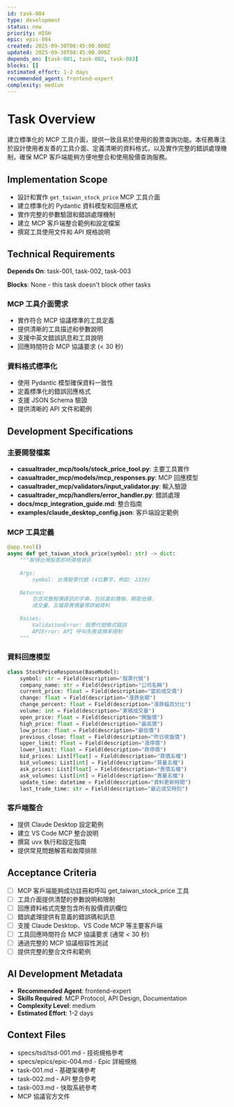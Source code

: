 ```yaml
---
id: task-004
type: development
status: new
priority: HIGH
epic: epic-004
created: 2025-09-30T08:45:00.000Z
updated: 2025-09-30T08:45:00.000Z
depends_on: [task-001, task-002, task-003]
blocks: []
estimated_effort: 1-2 days
recommended_agent: frontend-expert
complexity: medium
---
```


# Task Overview

建立標準化的 MCP 工具介面，提供一致且易於使用的股票查詢功能。本任務專注於設計使用者友善的工具介面、定義清晰的資料格式，以及實作完整的錯誤處理機制，確保 MCP 客戶端能夠方便地整合和使用股價查詢服務。

## Implementation Scope

- 設計和實作 `get_taiwan_stock_price` MCP 工具介面
- 建立標準化的 Pydantic 資料模型和回應格式
- 實作完整的參數驗證和錯誤處理機制
- 建立 MCP 客戶端整合範例和設定檔案
- 撰寫工具使用文件和 API 規格說明

## Technical Requirements

**Depends On**: task-001, task-002, task-003

**Blocks**: None - this task doesn't block other tasks

### MCP 工具介面需求

- 實作符合 MCP 協議標準的工具定義
- 提供清晰的工具描述和參數說明
- 支援中英文錯誤訊息和工具說明
- 回應時間符合 MCP 協議要求 (< 30 秒)

### 資料格式標準化

- 使用 Pydantic 模型確保資料一致性
- 定義標準化的錯誤回應格式
- 支援 JSON Schema 驗證
- 提供清晰的 API 文件和範例

## Development Specifications

### 主要開發檔案

- **casualtrader_mcp/tools/stock_price_tool.py**: 主要工具實作
- **casualtrader_mcp/models/mcp_responses.py**: MCP 回應模型
- **casualtrader_mcp/validators/input_validator.py**: 輸入驗證
- **casualtrader_mcp/handlers/error_handler.py**: 錯誤處理
- **docs/mcp_integration_guide.md**: 整合指南
- **examples/claude_desktop_config.json**: 客戶端設定範例

### MCP 工具定義

```python
@app.tool()
async def get_taiwan_stock_price(symbol: str) -> dict:
    """取得台灣股票即時價格資訊
    
    Args:
        symbol: 台灣股票代號 (4位數字，例如: 2330)
        
    Returns:
        包含完整股價資訊的字典，包括當前價格、開高低價、
        成交量、五檔買賣價量等詳細資料
        
    Raises:
        ValidationError: 股票代號格式錯誤
        APIError: API 呼叫失敗或頻率限制
    """
```

### 資料回應模型

```python
class StockPriceResponse(BaseModel):
    symbol: str = Field(description="股票代號")
    company_name: str = Field(description="公司名稱")
    current_price: float = Field(description="當前成交價")
    change: float = Field(description="漲跌金額")
    change_percent: float = Field(description="漲跌幅百分比")
    volume: int = Field(description="累積成交量")
    open_price: float = Field(description="開盤價")
    high_price: float = Field(description="最高價")
    low_price: float = Field(description="最低價")
    previous_close: float = Field(description="昨日收盤價")
    upper_limit: float = Field(description="漲停價")
    lower_limit: float = Field(description="跌停價")
    bid_prices: List[float] = Field(description="買價五檔")
    bid_volumes: List[int] = Field(description="買量五檔")
    ask_prices: List[float] = Field(description="賣價五檔")
    ask_volumes: List[int] = Field(description="賣量五檔")
    update_time: datetime = Field(description="資料更新時間")
    last_trade_time: str = Field(description="最近成交時刻")
```

### 客戶端整合

- 提供 Claude Desktop 設定範例
- 建立 VS Code MCP 整合說明
- 撰寫 uvx 執行和設定指南
- 提供常見問題解答和故障排除

## Acceptance Criteria

- [ ] MCP 客戶端能夠成功註冊和呼叫 get_taiwan_stock_price 工具
- [ ] 工具介面提供清楚的參數說明和限制
- [ ] 回應資料格式完整包含所有股價資訊欄位
- [ ] 錯誤處理提供有意義的錯誤碼和訊息
- [ ] 支援 Claude Desktop、VS Code MCP 等主要客戶端
- [ ] 工具回應時間符合 MCP 協議要求 (通常 < 30 秒)
- [ ] 通過完整的 MCP 協議相容性測試
- [ ] 提供完整的整合文件和範例

## AI Development Metadata

- **Recommended Agent**: frontend-expert
- **Skills Required**: MCP Protocol, API Design, Documentation
- **Complexity Level**: medium
- **Estimated Effort**: 1-2 days

## Context Files

- specs/tsd/tsd-001.md - 技術規格參考
- specs/epics/epic-004.md - Epic 詳細規格
- task-001.md - 基礎架構參考
- task-002.md - API 整合參考
- task-003.md - 快取系統參考
- MCP 協議官方文件
